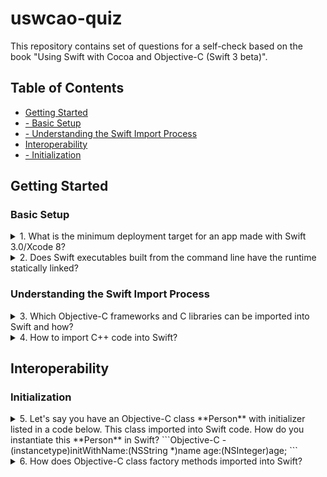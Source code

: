 # uswcao-quiz
This repository contains set of questions for a self-check based on the book "Using Swift with Cocoa and Objective-C (Swift 3 beta)".

## Table of Contents
* [Getting Started](../master/README.md#getting-started)
* [- Basic Setup](../master/README.md#basic-setup)
* [- Understanding the Swift Import Process](../master/README.md#simple-values)
* [Interoperability](../master/README.md#interoperability)
* [- Initialization](../master/README.md#initialization)

## Getting Started

### Basic Setup

<details> 
  <summary>1. What is the minimum deployment target for an app made with Swift 3.0/Xcode 8?</summary>
  
  iOS 7 or OS X 10.9. Setting an earlier deployment target results in a build failure.
</details>

<details> 
  <summary>2. Does Swift executables built from the command line have the runtime statically linked?</summary>
  
  No, if you plan to ship a Swift executable built from the command line, you'll need to ship the Swift dynamic libraries as well.
</details>

### Understanding the Swift Import Process

<details> 
  <summary>3. Which Objective-C frameworks and C libraries can be imported into Swift and how?</summary>
  
  Any framework or library that supports _modules_ can be imported. This includes all of the Objective-C system frameworks. It can be imported simply by adding import statement to top of the file:
```Swift
import Foundation
```
</details>

<details> 
  <summary>4. How to import C++ code into Swift?</summary>
  
  It isn't possible to import C++ code directly into Swift. Instead you need to create an Objective-C or C wrapper for C++ code.
</details>

## Interoperability

### Initialization

<details> 
  <summary>5. Let's say you have an Objective-C class **Person** with initializer listed in a code below. This class imported into Swift code. How do you instantiate this **Person** in Swift?
```Objective-C
- (instancetype)initWithName:(NSString *)name age:(NSInteger)age;
```
  </summary>
  
```Swift
let bob: Person = Person(name: "Bob Novado", age: 40)
// or you can omit the type and let Swift to infer it
let bob = Person(name: "Bob Novado", age: 40)
```
</details>

<details> 
  <summary>6. How does Objective-C class factory methods imported into Swift?</summary>
  
  They imported as convinience initializers, like:
```Swift
let color = UIColor(red: 0.5, green: 0.5, blue: 0.5, alpha: 0.5)
// instead of [UIColor colorWithRed:0.5 green:0.5 blue:0.5 alpha:0.5]
```
</details>
